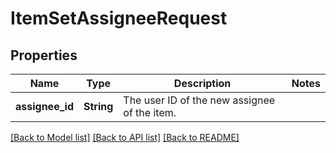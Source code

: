 # ItemSetAssigneeRequest

## Properties

Name | Type | Description | Notes
------------ | ------------- | ------------- | -------------
**assignee_id** | **String** | The user ID of the new assignee of the item. | 

[[Back to Model list]](../README.md#documentation-for-models) [[Back to API list]](../README.md#documentation-for-api-endpoints) [[Back to README]](../README.md)



